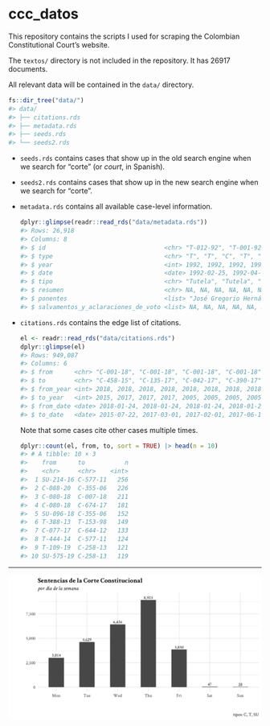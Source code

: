 
<!-- README.md is generated from README.Rmd. Please edit that file -->

# ccc_datos

<!-- badges: start -->
<!-- badges: end -->

This repository contains the scripts I used for scraping the Colombian
Constitutional Court’s website.

The `textos/` directory is not included in the repository. It has 26917
documents.

All relevant data will be contained in the `data/` directory.

``` r
fs::dir_tree("data/")
#> data/
#> ├── citations.rds
#> ├── metadata.rds
#> ├── seeds.rds
#> └── seeds2.rds
```

-   `seeds.rds` contains cases that show up in the old search engine
    when we search for “corte” (or *court*, in Spanish).

-   `seeds2.rds` contains cases that show up in the new search engine
    when we search for “corte”.

-   `metadata.rds` contains all available case-level information.

    ``` r
    dplyr::glimpse(readr::read_rds("data/metadata.rds"))
    #> Rows: 26,918
    #> Columns: 8
    #> $ id                                 <chr> "T-012-92", "T-001-92", "C-004-92",…
    #> $ type                               <chr> "T", "T", "C", "T", "T", "C", "T", …
    #> $ year                               <int> 1992, 1992, 1992, 1992, 1992, 1992,…
    #> $ date                               <date> 1992-02-25, 1992-04-03, 1992-05-07…
    #> $ tipo                               <chr> "Tutela", "Tutela", "Constitucional…
    #> $ resumen                            <chr> NA, NA, NA, NA, NA, NA, NA, NA, NA,…
    #> $ ponentes                           <list> "José Gregorio Hernández Galindo",…
    #> $ salvamentos_y_aclaraciones_de_voto <list> NA, NA, NA, NA, NA, NA, NA, NA, NA…
    ```

<!-- -->

-   `citations.rds` contains the edge list of citations.

    ``` r
    el <- readr::read_rds("data/citations.rds")
    dplyr::glimpse(el)
    #> Rows: 949,087
    #> Columns: 6
    #> $ from      <chr> "C-001-18", "C-001-18", "C-001-18", "C-001-18", "C-001-18", …
    #> $ to        <chr> "C-458-15", "C-135-17", "C-042-17", "C-390-17", "C-1235-05",…
    #> $ from_year <int> 2018, 2018, 2018, 2018, 2018, 2018, 2018, 2018, 2018, 2018, …
    #> $ to_year   <int> 2015, 2017, 2017, 2017, 2005, 2005, 2005, 2005, 2005, 1996, …
    #> $ from_date <date> 2018-01-24, 2018-01-24, 2018-01-24, 2018-01-24, 2018-01-24,…
    #> $ to_date   <date> 2015-07-22, 2017-03-01, 2017-02-01, 2017-06-14, 2005-11-29,…
    ```

    Note that some cases cite other cases multiple times.

    ``` r
    dplyr::count(el, from, to, sort = TRUE) |> head(n = 10)
    #> # A tibble: 10 × 3
    #>    from      to           n
    #>    <chr>     <chr>    <int>
    #>  1 SU-214-16 C-577-11   256
    #>  2 C-088-20  C-355-06   226
    #>  3 C-080-18  C-007-18   211
    #>  4 C-080-18  C-674-17   181
    #>  5 SU-096-18 C-355-06   152
    #>  6 T-388-13  T-153-98   149
    #>  7 C-077-17  C-644-12   133
    #>  8 T-444-14  C-577-11   124
    #>  9 T-109-19  C-258-13   121
    #> 10 SU-575-19 C-258-13   119
    ```

------------------------------------------------------------------------

<img src="weekly-cases.png" style="display: block; margin: auto;" />
